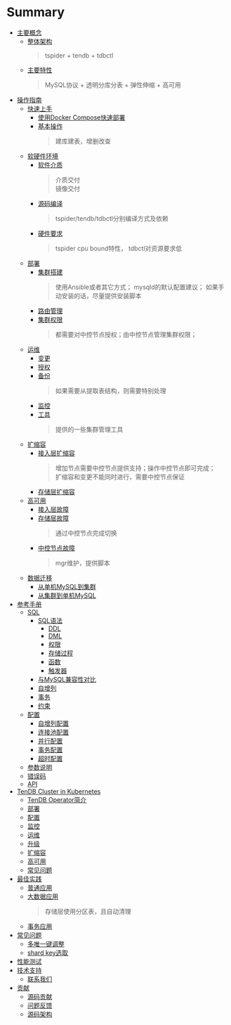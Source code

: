 # Summary

* [主要概念](README.md)
  * [整体架构](architecture.md)
    > tspider + tendb + tdbctl
  * [主要特性](key-features.md)
    > MySQL协议 + 透明分库分表 + 弹性伸缩 + 高可用
* [操作指南]()
  * [快速上手]()
    * [使用Docker Compose快速部署]()
    * [基本操作]()
      > 建库建表，增删改查
  * [软硬件环境]()
    * [软件介质]()
      > 介质交付  
      > 镜像交付
    * [源码编译]()
      > tspider/tendb/tdbctl分别编译方式及依赖
    * [硬件要求]()
      > tspider cpu bound特性， tdbctl对资源要求低
  * [部署]()
    * [集群搭建]()
      > 使用Ansible或者其它方式； mysqld的默认配置建议； 如果手动安装的话，尽量提供安装脚本
    * [路由管理]()
    * [集群权限]()
      > 都需要对中控节点授权；由中控节点管理集群权限；
  * [运维]()
    * [变更]()
    * [授权]()
    * [备份]()
      > 如果需要从提取表结构，则需要特别处理
    * [监控]()
    * [工具]()
      > 提供的一些集群管理工具
  * [扩缩容]()
    * [接入层扩缩容]()
      > 增加节点需要中控节点提供支持；操作中控节点即可完成；   
      > 扩缩容和变更不能同时进行，需要中控节点保证
    * [存储层扩缩容]()
  * [高可用]()
    * [接入层故障]()
    * [存储层故障]()
      > 通过中控节点完成切换
    * [中控节点故障]()
      > mgr维护，提供脚本
  * [数据迁移]()
    * [从单机MySQL到集群]()
    * [从集群到单机MySQL]()
* [参考手册]()
  * [SQL]()
    * [SQL语法]()
      * [DDL]()
      * [DML]()
      * [权限]()
      * [存储过程]()
      * [函数]()
      * [触发器]()
    * [与MySQL兼容性对比]()
    * [自增列]()
    * [事务]()
    * [约束]()
  * [配置]()
    * [自增列配置]()
    * [连接池配置]()
    * [并行配置]()
    * [事务配置]()
    * [超时配置]()
  * [参数说明]()
  * [错误码]()
  * [API]()
* [TenDB Cluster in Kubernetes]()
  * [TenDB Operator简介]()
  * [部署]()
  * [配置]()
  * [监控]()
  * [运维]()
  * [升级]()
  * [扩缩容]()
  * [高可用]()
  * [常见问题]()
* [最佳实践]()
  * [普通应用]()
  * [大数据应用]()
    > 存储层使用分区表，且自动清理
  * [事务应用]()
* [常见问题]()
    * [多唯一键调整]()
    * [shard key选取]()
* [性能测试]()
* [技术支持]()
  * [联系我们]()
* [贡献]()
  * [源码贡献]()
  * [问题反馈]()
  * [源码架构]()



